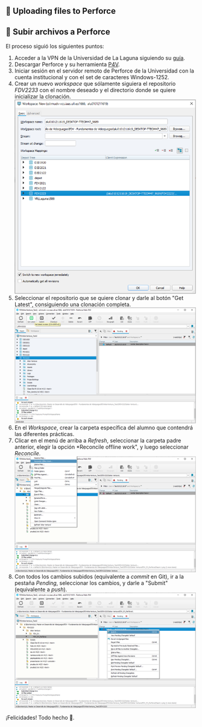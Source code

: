 ## 🎈 Uploading files to Perforce


## 🎈 Subir archivos a Perforce
El proceso siguió los siguientes puntos:
1. Acceder a la VPN de la Universidad de La Laguna siguiendo su [guía](https://docs.google.com/document/d/1xhSRVqo6y5HYtQQtBemLEwDG6a_yjGlzrxjwuYxIQAk/edit).
2. Descargar Perforce y su herramienta [P4V](https://www.perforce.com/products/helix-core).
3. Iniciar sesión en el servidor remoto de Perforce de la Universidad con la cuenta institucional y con el set de caracteres Windows-1252.
4. Crear un nuevo *workspace* que sólamente siguiera el repositorio *FDV2233* con el nombre deseado y el directorio donde se quiere inicializar la clonación.
![Imagen de paso 4](Paso4.1.png)
5. Seleccionar el repositorio que se quiere clonar y darle al botón "Get Latest", consiguiendo una clonación completa.
![Get latest](Paso5.1.png)
6. En el *Workspace*, crear la carpeta específica del alumno que contendrá las diferentes prácticas.
7. Clicar en el menú de arriba a *Refresh*, seleccionar la carpeta padre anterior, elegir la opción *Reconcile offline work", y luego seleccionar *Reconcile*.
![Reconcile](Paso7.1.png)
8. Con todos los cambios subidos (equivalente a *commit* en Git), ir a la pestaña *Pending*, seleccionar los cambios, y darle a "Submit" (equivalente a *push*).
![Push](Paso8.1.png)

¡Felicidades! Todo hecho 🤩.
